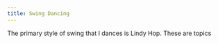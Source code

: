 ```yaml
---
title: Swing Dancing
---
```

The primary style of swing that I dances is Lindy Hop. These are topics